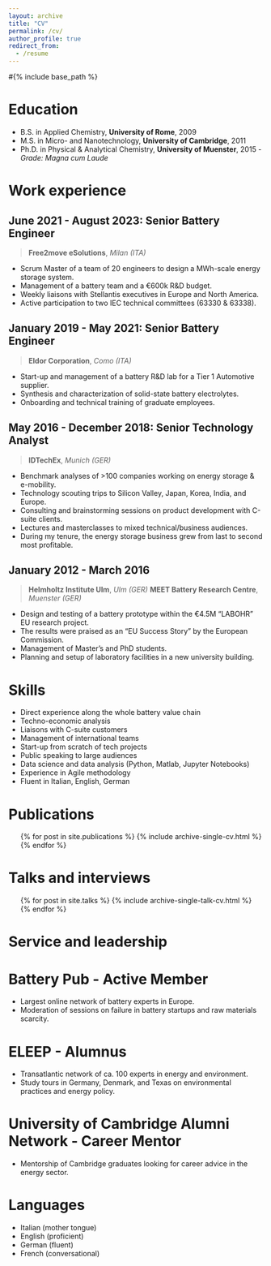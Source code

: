 ```yaml
---
layout: archive
title: "CV"
permalink: /cv/
author_profile: true
redirect_from:
  - /resume
---
```


#{% include base_path %}

Education
======

* B.S. in Applied Chemistry, **University of Rome**, 2009
* M.S. in Micro- and Nanotechnology, **University of Cambridge**, 2011
* Ph.D. in Physical & Analytical Chemistry, **University of Muenster**, 2015 - *Grade: Magna cum Laude*

Work experience
======

## June 2021 - August 2023: Senior Battery Engineer
> **Free2move eSolutions**, *Milan (ITA)*

  * Scrum Master of a team of 20 engineers to design a MWh-scale energy storage system.
  * Management of a battery team and a €600k R&D budget.
  * Weekly liaisons with Stellantis executives in Europe and North America.
  * Active participation to two IEC technical committees (63330 & 63338).  

## January 2019 - May 2021: Senior Battery Engineer
> **Eldor Corporation**, *Como (ITA)*

  * Start-up and management of a battery R&D lab for a Tier 1 Automotive supplier.
  * Synthesis and characterization of solid-state battery electrolytes.
  * Onboarding and technical training of graduate employees.  

## May 2016 - December 2018: Senior Technology Analyst
> **IDTechEx**, *Munich (GER)*

  * Benchmark analyses of >100 companies working on energy storage & e-mobility.
  * Technology scouting trips to Silicon Valley, Japan, Korea, India, and Europe.
  * Consulting and brainstorming sessions on product development with C-suite clients.
  * Lectures and masterclasses to mixed technical/business audiences.
  * During my tenure, the energy storage business grew from last to second most profitable.  

## January 2012 - March 2016
> **Helmholtz Institute Ulm**, *Ulm (GER)*
> **MEET Battery Research Centre**, *Muenster (GER)*

  * Design and testing of a battery prototype within the €4.5M “LABOHR” EU research project. 
  * The results were praised as an “EU Success Story” by the European Commission.
  * Management of Master’s and PhD students.
  * Planning and setup of laboratory facilities in a new university building.  

Skills
======

 * Direct experience along the whole battery value chain
 * Techno-economic analysis
 * Liaisons with C-suite customers
 * Management of international teams
 * Start-up from scratch of tech projects	
 * Public speaking to large audiences
 * Data science and data analysis (Python, Matlab, Jupyter Notebooks)
 * Experience in Agile methodology
 * Fluent in Italian, English, German  

Publications
======

  <ul>{% for post in site.publications %}
    {% include archive-single-cv.html %}
  {% endfor %}</ul>
  
Talks and interviews
======

  <ul>{% for post in site.talks %}
    {% include archive-single-talk-cv.html %}
  {% endfor %}</ul>
  
Service and leadership
======

# Battery Pub - Active Member

  * Largest online network of battery experts in Europe.
  * Moderation of sessions on failure in battery startups and raw materials scarcity.

# ELEEP - Alumnus

  * Transatlantic network of ca. 100 experts in energy and environment.
  * Study tours in Germany, Denmark, and Texas on environmental practices and energy policy.

# University of Cambridge Alumni Network - Career Mentor
  
  * Mentorship of Cambridge graduates looking for career advice in the energy sector.

Languages
======

* Italian (mother tongue)
* English (proficient)
* German (fluent)
* French (conversational)

